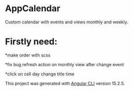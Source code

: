 # AppCalendar

Custom calendar with events and views monthly and weekly.

# Firstly need:

*make order with scss

*fix bug refresh action on monthly view after change event

*click on cell day change title time


This project was generated with [Angular CLI](https://github.com/angular/angular-cli) version 15.2.5.
